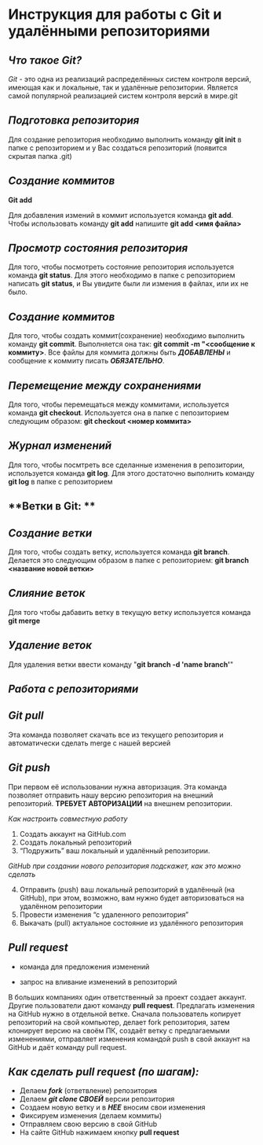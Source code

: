 # Инструкция для работы с Git и удалёнными репозиториями

## _**Что такое Git?**_

_Git_ - это одна из реализаций распределённых систем контроля версий, имеющая как и локальные, так и удалённые репозитории. Является самой популярной реализацией систем контроля версий в мире.git

## _**Подготовка репозитория**_

Для создание репозитория необходимо выполнить команду **git init**  в папке с репозиторием и у Вас создаться репозиторий (появится скрытая папка .git)

## _**Создание коммитов**_

**Git add**

Для добавления измений в коммит используется команда **git add**. Чтобы использовать команду **git add** напишите **git add <имя файла>**

## **_Просмотр состояния репозитория_**
Для того, чтобы посмотреть состояние репозитория используется команда **git status**. Для этого необходимо в папке с репозиторием написать **git status**, и Вы увидите были ли измения в файлах, или их не было.

## **_Создание коммитов_**
Для того, чтобы создать коммит(сохранение) необходимо выполнить команду **git commit**. Выполняется она так: **git commit -m "<сообщение к коммиту>**. Все файлы для коммита должны быть ***ДОБАВЛЕНЫ*** и сообщение к коммиту писать ***ОБЯЗАТЕЛЬНО***.

## **_Перемещение между сохранениями_**
Для того, чтобы перемещаться между коммитами, используется команда **git checkout**. Используется она в папке с пепозиторием следующим образом: **git checkout <номер коммита>**

## **_Журнал изменений_**
Для того, чтобы посмтреть все сделанные изменения в репозитории, используется команда **git log**. Для этого достаточно выполнить команду **git log** в папке с репозиторием

##  **Ветки в Git: **

## **_Создание ветки_**

Для того, чтобы создать ветку, используется команда **git branch**. Делается это следующим образом в папке с репозиторием: **git branch <название новой ветки>**

## **_Слияние веток_**

Для того чтобы дабавить ветку в текущую ветку используется команда  **git merge <name branch>**

## **_Удаление веток_**
Для удаления ветки ввести команду "**git branch -d 'name branch'**"

## **_Работа с репозиториями_**

## **_Git pull_**
Эта команда позволяет скачать все из текущего репозитория и автоматически сделать merge с нашей версией

## **_Git push_**
При первом её использовании нужна авторизация.
Эта команда позволяет отправить нашу версию репозитория на внешний репозиторий. **ТРЕБУЕТ АВТОРИЗАЦИИ** на внешнем репозитории.

_Как настроить совместную работу_

1. Создать аккаунт на GitHub.com
2. Создать локальный репозиторий
3. “Подружить” ваш локальный и удалённый репозитории. 
    
_GitHub при создании нового репозитория подскажет, как это можно сделать_
    
4. Отправить (push) ваш локальный репозиторий в удалённый (на GitHub), при этом, возможно, вам нужно будет авторизоваться на удалённом репозитории
5. Провести изменения “с удаленного репозитория”
6. Выкачать (pull) актуальное состояние из удалённого репозитория

## **_Pull request_**

- команда для предложения изменений 

- запрос на вливание изменений в репозиторий

В больших компаниях один ответственный за проект создает аккаунт. Другие пользователи дают команду **pull request**. Предлагать изменения на GitHub нужно в отдельной ветке. 
Сначала пользователь копирует репозиторий на свой компьютер, делает fork репозитория, затем клонирует версию на своём ПК, создаёт ветку с предлагаемыми изменениями, отправляет изменения командой push в свой аккаунт на GitHub и даёт команду pull request.
    
  ## **_Как сделать pull request (по шагам):_**

- Делаем _**fork**_ (ответвление) репозитория
- Делаем _**git clone СВОЕЙ**_ версии репозитория
- Создаем новую ветку и в _**НЕЕ**_ вносим свои изменения
- Фиксируем изменения (делаем коммиты)
- Отправляем свою версию в свой GitHub
- На сайте GitHub нажимаем кнопку **pull request**
